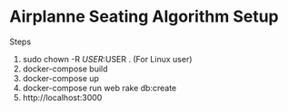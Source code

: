 # Airplanne Seating Algorithm Setup

Steps

1. sudo chown -R $USER:$USER . (For Linux user)
2. docker-compose build
3. docker-compose up
4. docker-compose run web rake db:create
5. http://localhost:3000
